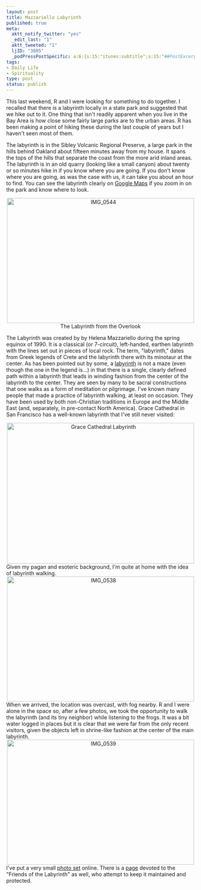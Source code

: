 ```yaml
--- 
layout: post
title: Mazzariello Labyrinth
published: true
meta: 
  aktt_notify_twitter: "yes"
  _edit_last: "1"
  aktt_tweeted: "1"
  ljID: "3605"
  _podPressPostSpecific: a:6:{s:15:"itunes:subtitle";s:15:"##PostExcerpt##";s:14:"itunes:summary";s:15:"##PostExcerpt##";s:15:"itunes:keywords";s:17:"##WordPressCats##";s:13:"itunes:author";s:10:"##Global##";s:15:"itunes:explicit";s:7:"Default";s:12:"itunes:block";s:7:"Default";}
tags: 
- Daily Life
- Spirituality
type: post
status: publish
---
```

This last weekend, R and I were looking for something to do together. I recalled that there is a labyrinth locally in a state park and suggested that we hike out to it. One thing that isn't readily apparent when you live in the Bay Area is how close some fairly large parks are to the urban areas. R has been making a point of hiking these during the last couple of years but I haven't seen most of them.

The labyrinth is in the Sibley Volcanic Regional Preserve, a large park in the hills behind Oakland about fifteen minutes away from my house. It spans the tops of the hills that separate the coast from the more arid inland areas. The labyrinth is in an old quarry (looking like a small canyon) about twenty or so minutes hike in if you know where you are going. If you don't know where you are going, as was the case with us, it can take you about an hour to find. You can see the labyrinth clearly on <a href="http://maps.google.com/maps?f=q&source=s_q&hl=en&geocode=&q=Sibley+Volcanic+Regional+Preserve,+Orinda,+CA+94563&sll=37.85019,-122.283831&sspn=0.013995,0.018518&ie=UTF8&hq=Sibley+Volcanic+Regional+Preserve&hnear=Sibley+Volcanic+Regional+Preserve,+Orinda,+CA+94563&ll=37.85298,-122.190434&spn=0.000875,0.001157&t=h&z=20">Google Maps</a> if you zoom in on the park and know where to look.

<div align="center"><a href="http://www.flickr.com/photos/albill/4238582723/" title="IMG_0544 by albill, on Flickr"><img src="http://farm3.static.flickr.com/2770/4238582723_59da1c41f8.jpg" width="500" height="333" alt="IMG_0544" /></a><br>The Labyrinth from the Overlook</div>

The Labyrinth was created by by Helena Mazzariello during the spring equinox of 1990. It is a classical (or 7-circuit), left-handed, earthen labyrinth with the lines set out in pieces of local rock. The term, "labyrinth," dates from Greek legends of Crete and the labyrinth there with its minotaur at the center. As has been pointed out by some, a <a href="http://en.wikipedia.org/wiki/Labyrinth">labyrinth</a> is not a maze (even though the one in the legend is...) in that there is a single, clearly defined path within a labyrinth that leads in winding fashion from the center of the labyrinth to the center. They are seen by many to be sacral constructions that one walks as a form of meditation or pilgrimage. I've known many people that made a practice of labyrinth walking, at least on occasion. They have been used by both non-Christian traditions in Europe and the Middle East (and, separately, in pre-contact North America). Grace Cathedral in San Francisco has a well-known labyrinth that I've still never visited:
<div align="center"><a href="http://www.flickr.com/photos/albill/4248736076/" title="Grace Cathedral Labyrinth"><img src="http://farm3.static.flickr.com/2772/4248736076_2aa0584c9d.jpg" width="500" height="375" alt="Grace Cathedral Labyrinth" /></a></div>
Given my pagan and esoteric background, I'm quite at home with the idea of labyrinth walking. 
<div align="center"><a href="http://www.flickr.com/photos/albill/4238581609/" title="IMG_0538 by albill, on Flickr"><img src="http://farm3.static.flickr.com/2666/4238581609_52bb3453f2.jpg" width="500" height="333" alt="IMG_0538" /></a></div>
When we arrived, the location was overcast, with fog nearby. R and I were alone in the space so, after a few photos, we took the opportunity to walk the labyrinth (and its tiny neighbor) while listening to the frogs. It was a bit water logged in places but it is clear that we were far from the only recent visitors, given the objects left in shrine-like fashion at the center of the main labyrinth.
<div align="center"><a href="http://www.flickr.com/photos/albill/4238581957/" title="IMG_0539 by albill, on Flickr"><img src="http://farm3.static.flickr.com/2751/4238581957_7ed57cdbf7.jpg" width="500" height="333" alt="IMG_0539" /></a></div>
I've put a very small <a href="http://www.flickr.com/photos/albill/sets/72157623000503955/">photo set</a> online. There is a <a href="http://home.earthlink.net/~friendsofthelabyrinth/">page</a> devoted to the "Friends of the Labyrinth" as well, who attempt to keep it maintained and protected. 
